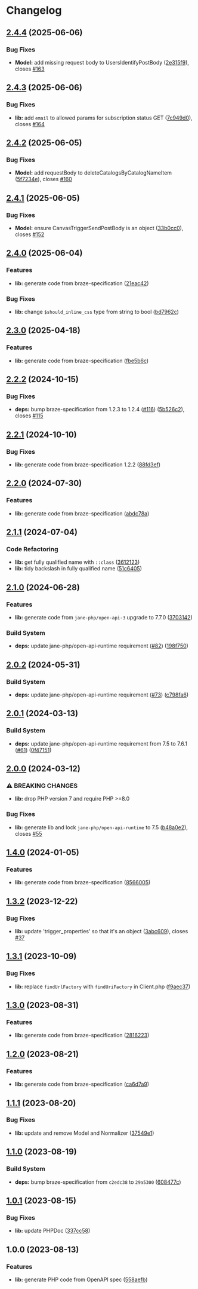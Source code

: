 # Changelog

## [2.4.4](https://github.com/braze-community/braze-php/compare/v2.4.3...v2.4.4) (2025-06-06)


### Bug Fixes

* **Model:** add missing request body to UsersIdentifyPostBody ([2e315f9](https://github.com/braze-community/braze-php/commit/2e315f9609f66c6a5dba42cd06c7fcf9404f0eed)), closes [#163](https://github.com/braze-community/braze-php/issues/163)

## [2.4.3](https://github.com/braze-community/braze-php/compare/v2.4.2...v2.4.3) (2025-06-06)


### Bug Fixes

* **lib:** add `email` to allowed params for subscription status GET ([7c949d0](https://github.com/braze-community/braze-php/commit/7c949d03187f2d0c53cfab944538ead2f7893303)), closes [#164](https://github.com/braze-community/braze-php/issues/164)

## [2.4.2](https://github.com/braze-community/braze-php/compare/v2.4.1...v2.4.2) (2025-06-05)


### Bug Fixes

* **Model:** add requestBody to deleteCatalogsByCatalogNameItem ([5f7234e](https://github.com/braze-community/braze-php/commit/5f7234eeb62a3173e698b769911efb265050bc66)), closes [#160](https://github.com/braze-community/braze-php/issues/160)

## [2.4.1](https://github.com/braze-community/braze-php/compare/v2.4.0...v2.4.1) (2025-06-05)


### Bug Fixes

* **Model:** ensure CanvasTriggerSendPostBody is an object ([33b0cc0](https://github.com/braze-community/braze-php/commit/33b0cc00750cf14dd72d351f852a2540f11e875d)), closes [#152](https://github.com/braze-community/braze-php/issues/152)

## [2.4.0](https://github.com/braze-community/braze-php/compare/v2.3.0...v2.4.0) (2025-06-04)


### Features

* **lib:** generate code from braze-specification ([21eac42](https://github.com/braze-community/braze-php/commit/21eac42f5672c27ffcc98a85b64c32369271c9f0))


### Bug Fixes

* **lib:** change `$should_inline_css` type from string to bool ([bd7962c](https://github.com/braze-community/braze-php/commit/bd7962cdb12d0f8377c0c8d8b948ff77ca2b6799))

## [2.3.0](https://github.com/braze-community/braze-php/compare/v2.2.2...v2.3.0) (2025-04-18)


### Features

* **lib:** generate code from braze-specification ([fbe5b6c](https://github.com/braze-community/braze-php/commit/fbe5b6cd61cb6ab83e65a65813709fd1f90a0756))

## [2.2.2](https://github.com/braze-community/braze-php/compare/v2.2.1...v2.2.2) (2024-10-15)


### Bug Fixes

* **deps:** bump braze-specification from 1.2.3 to 1.2.4 ([#116](https://github.com/braze-community/braze-php/issues/116)) ([5b526c2](https://github.com/braze-community/braze-php/commit/5b526c26328d0dea74f573bb93952c6f61387e7f)), closes [#115](https://github.com/braze-community/braze-php/issues/115)

## [2.2.1](https://github.com/braze-community/braze-php/compare/v2.2.0...v2.2.1) (2024-10-10)


### Bug Fixes

* **lib:** generate code from braze-specification 1.2.2 ([88fd3ef](https://github.com/braze-community/braze-php/commit/88fd3ef72e3c2596404829e8b79ae30f2702bcf2))

## [2.2.0](https://github.com/braze-community/braze-php/compare/v2.1.1...v2.2.0) (2024-07-30)


### Features

* **lib:** generate code from braze-specification ([abdc78a](https://github.com/braze-community/braze-php/commit/abdc78abd9dd91a6646a3fa22ec2e88c2f75d129))

## [2.1.1](https://github.com/braze-community/braze-php/compare/v2.1.0...v2.1.1) (2024-07-04)


### Code Refactoring

* **lib:** get fully qualified name with `::class` ([3612123](https://github.com/braze-community/braze-php/commit/3612123ab1f8b83584072bd4228ba6504b20aeb7))
* **lib:** tidy backslash in fully qualified name ([51c6405](https://github.com/braze-community/braze-php/commit/51c64052592910c7ddbd6ff39bfff47c4650bfeb))

## [2.1.0](https://github.com/braze-community/braze-php/compare/v2.0.2...v2.1.0) (2024-06-28)


### Features

* **lib:** generate code from `jane-php/open-api-3` upgrade to 7.7.0 ([3703142](https://github.com/braze-community/braze-php/commit/37031428b94a88a9a4b2f6a8795b18ae65d57644))


### Build System

* **deps:** update jane-php/open-api-runtime requirement ([#82](https://github.com/braze-community/braze-php/issues/82)) ([198f750](https://github.com/braze-community/braze-php/commit/198f750b110f305e1a273dd0740c6e8cb10e16f1))

## [2.0.2](https://github.com/braze-community/braze-php/compare/v2.0.1...v2.0.2) (2024-05-31)


### Build System

* **deps:** update jane-php/open-api-runtime requirement ([#73](https://github.com/braze-community/braze-php/issues/73)) ([c798fa6](https://github.com/braze-community/braze-php/commit/c798fa6a9f45fdd03f1c6c76cdc8f97151ed1d55))

## [2.0.1](https://github.com/braze-community/braze-php/compare/v2.0.0...v2.0.1) (2024-03-13)


### Build System

* **deps:** update jane-php/open-api-runtime requirement from 7.5 to 7.6.1 ([#61](https://github.com/braze-community/braze-php/issues/61)) ([0f47151](https://github.com/braze-community/braze-php/commit/0f4715188f8d93109d36897719d54a8dbdd89c3d))

## [2.0.0](https://github.com/braze-community/braze-php/compare/v1.4.0...v2.0.0) (2024-03-12)


### ⚠ BREAKING CHANGES

* **lib:** drop PHP version 7 and require PHP >=8.0


### Bug Fixes

* **lib:** generate lib and lock `jane-php/open-api-runtime` to 7.5 ([b48a0e2](https://github.com/braze-community/braze-php/commit/b48a0e2a0070082ef2c3f8b9d48c94f80432f92d)), closes [#55](https://github.com/braze-community/braze-php/issues/55)

## [1.4.0](https://github.com/braze-community/braze-php/compare/v1.3.2...v1.4.0) (2024-01-05)


### Features

* **lib:** generate code from braze-specification ([8566005](https://github.com/braze-community/braze-php/commit/8566005bfe84e4297fb6316c4401ebc24de0014d))

## [1.3.2](https://github.com/braze-community/braze-php/compare/v1.3.1...v1.3.2) (2023-12-22)


### Bug Fixes

* **lib:** update 'trigger_properties' so that it's an object ([3abc609](https://github.com/braze-community/braze-php/commit/3abc6097ef37eba3a58bcbcda358d73109541cfb)), closes [#37](https://github.com/braze-community/braze-php/issues/37)

## [1.3.1](https://github.com/braze-community/braze-php/compare/v1.3.0...v1.3.1) (2023-10-09)


### Bug Fixes

* **lib:** replace `findUrlFactory` with `findUriFactory` in Client.php ([f9aec37](https://github.com/braze-community/braze-php/commit/f9aec37398220f0627ff3efea7f31a300e51f721))

## [1.3.0](https://github.com/braze-community/braze-php/compare/v1.2.0...v1.3.0) (2023-08-31)


### Features

* **lib:** generate code from braze-specification ([2816223](https://github.com/braze-community/braze-php/commit/281622366f5c64529a336f4870779609ac694a25))

## [1.2.0](https://github.com/braze-community/braze-php/compare/v1.1.1...v1.2.0) (2023-08-21)


### Features

* **lib:** generate code from braze-specification ([ca6d7a9](https://github.com/braze-community/braze-php/commit/ca6d7a9216541d8c16702b85b6b9f270469616cc))

## [1.1.1](https://github.com/braze-community/braze-php/compare/v1.1.0...v1.1.1) (2023-08-20)


### Bug Fixes

* **lib:** update and remove Model and Normalizer ([37549e1](https://github.com/braze-community/braze-php/commit/37549e1cd1931b21b025521f3559eb88153a644d))

## [1.1.0](https://github.com/braze-community/braze-php/compare/v1.0.1...v1.1.0) (2023-08-19)


### Build System

* **deps:** bump braze-specification from `c2edc38` to `29a5300` ([608477c](https://github.com/braze-community/braze-php/commit/608477ce58c97c133edcd27658a278ce7f3ddf68))

## [1.0.1](https://github.com/braze-community/braze-php/compare/v1.0.0...v1.0.1) (2023-08-15)


### Bug Fixes

* **lib:** update PHPDoc ([337cc58](https://github.com/braze-community/braze-php/commit/337cc5824601cbfc227a8af177413ba74346c33a))

## 1.0.0 (2023-08-13)


### Features

* **lib:** generate PHP code from OpenAPI spec ([558aefb](https://github.com/braze-community/braze-php/commit/558aefb91e58c314f5b4a6b545fc0d0b5f325461))
